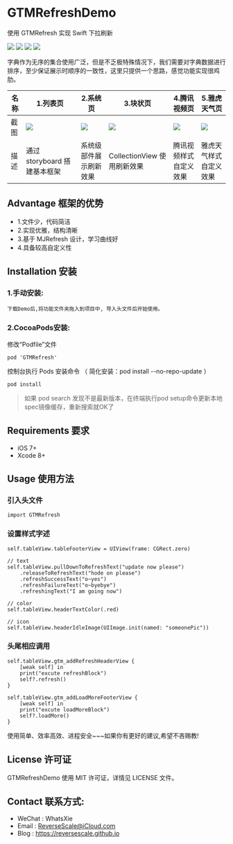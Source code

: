 # GTMRefreshDemo
使用 GTMRefresh 实现 Swift 下拉刷新

![](https://img.shields.io/badge/platform-iOS-red.svg) 
![](https://img.shields.io/badge/language-Swift-orange.svg) 
![](https://img.shields.io/badge/download-5.7MB-brightgreen.svg)
![](https://img.shields.io/badge/license-MIT%20License-brightgreen.svg) 

字典作为无序的集合使用广泛，但是不乏极特殊情况下，我们需要对字典数据进行排序，至少保证展示时顺序的一致性，这里只提供一个思路，感觉功能实现很鸡肋。

| 名称 |1.列表页 |2.系统页 |3.块状页 |4.腾讯视频页 |5.雅虎天气页 |
| ------------- | ------------- | ------------- | ------------- | ------------- | ------------- |
| 截图 | ![](http://og1yl0w9z.bkt.clouddn.com/17-9-19/6774902.jpg) | ![](http://og1yl0w9z.bkt.clouddn.com/17-9-19/27256787.jpg) | ![](http://og1yl0w9z.bkt.clouddn.com/17-9-19/22581215.jpg) | ![](http://og1yl0w9z.bkt.clouddn.com/17-9-19/70103330.jpg) | ![](http://og1yl0w9z.bkt.clouddn.com/17-9-19/46782397.jpg) |
| 描述 | 通过 storyboard 搭建基本框架 | 系统级部件展示刷新效果 | CollectionView 使用刷新效果 | 腾讯视频样式自定义效果 | 雅虎天气样式自定义效果 |


## Advantage 框架的优势
* 1.文件少，代码简洁
* 2.实现优雅，结构清晰
* 3.基于 MJRefresh 设计，学习曲线好
* 4.具备较高自定义性

## Installation 安装
### 1.手动安装:
`下载Demo后,将功能文件夹拖入到项目中, 导入头文件后开始使用。`
### 2.CocoaPods安装:
修改“Podfile”文件
```
pod 'GTMRefresh'
```
控制台执行 Pods 安装命令 （ 简化安装：pod install --no-repo-update ）
```
pod install
```
> 如果 pod search 发现不是最新版本，在终端执行pod setup命令更新本地spec镜像缓存，重新搜索就OK了

## Requirements 要求
* iOS 7+
* Xcode 8+


## Usage 使用方法
### 引入头文件
```
import GTMRefresh
```
### 设置样式字述
```
self.tableView.tableFooterView = UIView(frame: CGRect.zero)

// text
self.tableView.pullDownToRefreshText("update now please")
    .releaseToRefreshText("hode on please")
    .refreshSuccessText("o~yes")
    .refreshFailureText("o~byebye")
    .refreshingText("I am going now")
    
// color
self.tableView.headerTextColor(.red)

// icon
self.tableView.headerIdleImage(UIImage.init(named: "someonePic"))
```
### 头尾相应调用
```
self.tableView.gtm_addRefreshHeaderView {
    [weak self] in
    print("excute refreshBlock")
    self?.refresh()
}

self.tableView.gtm_addLoadMoreFooterView {
    [weak self] in
    print("excute loadMoreBlock")
    self?.loadMore()
}
```

使用简单、效率高效、进程安全~~~如果你有更好的建议,希望不吝赐教!


## License 许可证
GTMRefreshDemo 使用 MIT 许可证，详情见 LICENSE 文件。


## Contact 联系方式:
* WeChat : WhatsXie
* Email : ReverseScale@iCloud.com
* Blog : https://reversescale.github.io
